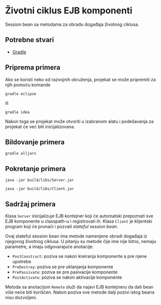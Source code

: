 # Životni ciklus EJB komponenti

Session bean sa metodama za obradu događaja životnog ciklusa.

## Potrebne stvari

* [Gradle](https://gradle.org)

## Priprema primera

Ako se koristi neko od razvojnih okruženja, projekat se može pripremiti za njih pomoću komande

`gradle eclipse`

ili 

`gradle idea`

Nakon toga se projekat može otvoriti u izabranom alatu i podešavanja za 
projekat će već biti inicijalizovana.

## Bildovanje primera

`gradle alljars`

## Pokretanje primera

`java -jar build/libs/Server.jar`

`java -jar build/libs/Client.jar`

## Sadržaj primera

Klasa `Server` inicijalizuje EJB kontejner koji će automatski prepoznati
sve EJB komponente u classpath-u i registrovati ih. Klasa `Client` je
klijentski program koji će pronaći i pozvati *stateful session bean*.

Ovaj stateful session bean ima metode namenjene obradi događaja iz njegovog
životnog ciklusa. U pitanju su metode čije ime nije bitno, nemaju parametre,
a imaju odgovarajuće anotacije:

* `PostConstruct`: poziva se nakon kreiranja komponente a pre njene upotrebe
* `PreDestroy`: poziva se pre uklanjanja komponente
* `PrePassivate`: poziva se pre pasivacije komponente
* `PostActivate`: poziva se nakon aktivacije komponente

Metoda sa anotacijom `Remote` služi da najavi EJB kontejneru da dati bean više
neće biti korišćen. Nakon poziva ove metode dalji pozivi istog beana nisu
dozvoljeni.
